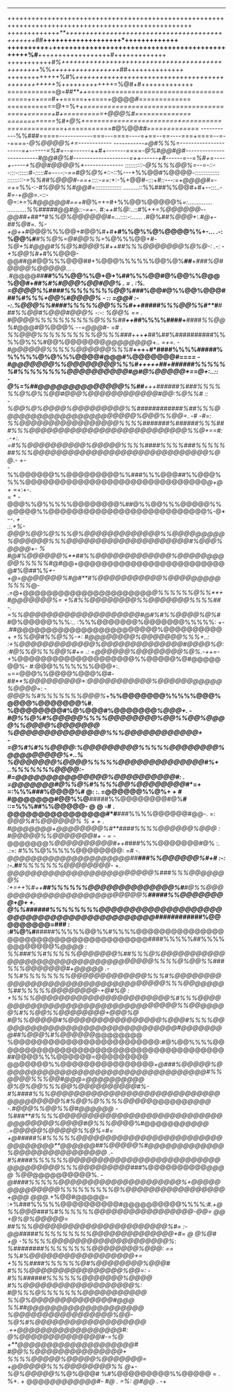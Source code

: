 ****************************************************************************************************
++++++++++++++++++++++++++++++++++++++++++++++++++++++++++++++++++++++++++++++++++++++++++++++++++++
++++++++++++*+**++++++++++++++++++++++++++++++++++++++++++++++*##**+++++++++++++++++++*+++++++++++++
++++++++++**+**+++++++++++++++++++++++++++++++++++++++++++++++%#**++++++++++++++++++*#*+++++++++++++
+++++++++++*#%++++++++++++++++++++++++++++++++++++++++++++++++*%%*+++++++++++++++++##*++++++++++++++
+++++++++++++%#%*+++++++++++++++++++++++++++++++++++++++++++++++++%*+++++++++++++=%@#+#+++++++++++++
============@=#*#**++=======================================+=+===*#++=====++====+@@@@#=============
============@+=%+*+=======================================+======+*#*+==========+@@@%#==============
============%#+@%+=======================+========================*+===========#@%@@#*#=============
-----------*%%###=====------------===---====----=+==--==----===+====--=--====-*@%@@@@%+=------------
-----------=@#%%%=---------------------=+------=%#=--=------*++#+-------====-*@%#@@#@#--------------
-----------#@@#@%#--------------------=++------+#*------=--=*%#+=----+-----+%@@#@@@@%+--------------
::::::::::-@%%%%@@%=--=-::--:::-*::::::#*-:::::#=----:-==#@%@%+::-::*%---+%%@@#%@@@@*-::::::::::::::
:::::::::-=%%##%@@@#-==+::::-==:*+:-%+@@#-:::+#*::---:=+@@@@#=-=+=*%%-:-*#%@@%%#@@#*=:::::::::::::::
.........::%%###%%@@#+#+--:::..-#=-+*@@*=.-::-@=:+=%*#@@@@@#==*+#@%=+=#+%%@@%@@@@@%*=:..............
...........%%#*####@@#@*::-=+-. #:++#%@:..*::#%++=*%@@@@@@*--*@@##+##**#%%@%@@@@@@#*=...::::-:......
          .#@%#***#%@@*@+:.#@*+-##%@*#*=. %-+@+*+#@@@%%%@@+#@@%#+#**+#%%@%%@%@@@@%%+-...      .-:   
           %@@%#***#%%@%=@#@@%%=*%@%%%@@+*#-%@+%#@@@#%%@%#@@@%#***++##%%%@@@@@@@%@%@-:           .-:
          -+%@@%#*+*#%%@@@-@@##@#@@%%%@@@##+%@@@%%%%%%@@%@%**##**+*###%@#@@@@%@@@@@...       .      
          .*#@@@@##**##%%%@@%%@+@+%##%%%@@#@%@@%%@@@%@@#+*********##%#%#*@@@%@@#@@%  . =  . :%.     
            =@@@@%%*####%%%%%%%%@@%**#*##%@@#@%%@@%@@@#**********##%#%%%+@@%#@*@@@%  - :: =@@#    :-
           -:.%@@@%%####%%%%%@@%%%#***++####*#%%%@@%%#**#*******###%%@@#%*@@*@#@@@% -:-: %@@%*   == 
          .   #@@@@%%%%%%%%%%@%%%##**+******+*##%%%%####+***#*###*%%@@%#*@@@#@%@@@% -*-=@@@*#-   =# 
          .  *%%@@@%%%%%%%%%%@%%%###*+++***+***##%##%##########%%%%@%%%#@@%@@@@@@@*@@@@@@@@+..  =+=.
           -#@@@@@@%%%%%@@@@@@%%%#***+++**+**#*####%%%%#####%%%%%%@%@%%%@@@@#@@@#%@@@@@@@#===*****= 
          -*#@@@@@@@%%@@@@@@@@%%%#+++++*##+*######%%%%%%#%%%%%%%%@@@@@*@@@@@#@#*@%*@@@@@*==@+:..::  
         -@%=%##@@@@@@@@@@@@@@%%##**+++*#*#*####%###%%%%%%@%@%%@@#@@@%@@@@@@@@@@@@#@@*:%@%%#    ::  
         -%@@%@%*@@@@%@@@@@@@@@%%#******###########%#*#%%%@@@@@@@@@@@@@@@@@@@@@@@%@@@%%@@=. -# -*#=:
          %%@@@@@@@@@@@@@@@@@%%%%###*####%######%%%###%%%@@@@@@@@@@@@@@@@@@@@@@@@@@@%%@+==#:   .-+:.
          =#%%@@@@@@@@@@%@@@@@%%%%####%%%%###%%%%%##%%%@@@@@@@@@@@@@@@@@@@@@@@@@@@@@@%@@*.-     +-  
          - %%@@@@@@%%@@@@@@@@@%%###%%%@@@##%%@@@%%%%@@@@@@@@@@@@@@@@@@@@@@@@@@@@@@@*@+@+* =+:+-.   
         = * -@@@%%@%%%%%@@@@@@@@%##@%%@@%%%@@@@@%%@@@@@%%@@@@@@@@@@@@@@@@@@@@@@@@@@@%-@* --. *+    
         .:.+%-@@@%@@%@%%%@%@@@@@@@@@@@@@%%@@@@@@@@@%@@@@@@%%%@@@@@@@@@@@@@@@@@@@@@#%@@@%@@@@+-    %
           #@#%@@@@@@%**##%%@@@@@@@@@@@@@%@@@@@@@@@@%%%%%*#@#@@+@@@@@@@@@@@@@@@@@@@@@@@@@@#%@##%*%+-
            +@=@@@@@@@%#@#**#%@@@@@@@@@@@%@@@@@@@@@%%%%*@-  .=@+@@@@@@@@@@@@@@@@@@@@@@*@%%%%%%@%%**+
             #@@@@@@@%=    +%#%%@@@@@@@@%%@@@@@@@%%%%##  -.  =%%@@@@@@@@@@@@@@@@@@@@#@#%#%%@@@@%@%#*
             #@%@@@@@%%%:..  :%%%@@@@@@@%@@@@@@@%%%%%:   +- .##@@@@@@@@@@@@@@@@@@@@@@@@%@@@@@@@@@@+ 
            *+%%@@#%%@%%-+:  *#*@@@@@@@@%@@@@@@@%%%+..:    :+%@@@@@@@@@@@@@%@@@@@@@@@@@@@@#@@@@%@:  
            :#@%%@%%%@@%#+=  .: =@@@@@@%@@@@@@@@%@%.-++=*-+%@@@@@@@@@@@@@@@@@@@@%%@@@@@%@#@@@@@@@%- 
           #:@@@%%%%%%%@@@+:.  ===@@@%%@@@@%@@@%@#-#*#**%@@@@@@@@@+:@@@@@@@@@@@%@@@@@@@@@@@%@@@@*=: 
          -*@@@%%#%%%%%%%@@@%*+**%%@@@@@@@%%%%%@@@%@@@@%@@@@@@@%#. %@@@@@@@@#%@%@@@#%@@@@@@@*%@@@+. 
         -#@%%@%#%@@@@@%%%%@@@@@@@@%@@%%@@%@@@@%%@@@@%@@@@@@@*   *%@@@@@@@@@@@@@@@%%%@@@@@@@@@@@@+  
         -=@%#%#%%@@@@:%@@@@@@@@@%%%%%@@@@@@@@%@@@@@@@@@%+..%    %@@@@@@@%@@@@%%%%%@@@@@@@@@@@@@@#%+
          ..%%%%%%%@@@@:-#=@@@@@@@@@@@@@@@%@@@@@@@@@@#:     .   =@@@@@@@#@%%@%#%%%%@@%@@@@@@@@*#*=+ 
           =:%%%###%@@@@%#    @: :. =@@@@@@%%@%+    +        # #@@@@@@@#@@%%@**#####%%@@@@@@@@#@%**#
           ::=%%%##%%@@@@@-   @       @     -#      .        @@@@@@@@@@@@@@@@#*#**###%%%%@@@@@@#@@-.
           =: *@@@%#%@@@@@@%  %       +      +      .       #@@@@@@@+@@@@@@@@%#**####%%%%@@@@@@%@@@ 
           :  #@@@@@%%@@@@@@@#+*      -              =    -@@@@@@@*%@@@@@@@@@@#++#*###%%%@@@@@@@#@% 
      :. .:=: #%%%@%%%%%@@@@@@@@:    =#              -. *@@@@@@@@@@@@@@@@@@@@@#*#***###%%@@@@@@%#+# 
      :-: :-.*#***#%%%%%%%@@@@@@@@*- +.             *@@@@@@@@@@@@@@@@@@@@@@@@@%****###%%%@@@@@@@%*  
       :+=++%#++**##%%%%%%@@@@@@@@@@@@@@%#***#@%%@@@@@@@@@@@@@@@@@@@@@@@@@@%******#####%%@@@@@@@@+@+
    +.  *@%%#***#####%%%%%%%%@@@@@@@@@@@@@@@@@@@@@@@@@@@@@@@@@@@@@@@@@@@@####*########%@@@@@@@@@=###
:    :#%@%#**#####%%%%%@@%%#%%%%@@@@@@@@@@@@@@@@@@@@@@@@@@@@@@@@@@@@@@@####%%%%%##%%%%@@@@@@@@%*@@@@
 :   *%%###%%#%%%%%@@@@@@@%##%%%@%@@@@@@@@@@@@@@@@@@@@@@@@@@@@@@@@@@@@%%%%@%@@%%###%%%@@@@@@@#+@@@@@
  .-%%#%%%%%%%%@@@@@@@@@@@@@%%%#%@@@@@@@@@@@@@@@@@@@@@@@@@@@@@@@@@@@%%%@@@@@@@%##%%%%%@@@@@@@@-+@#%@
: +%%%%@@@@@@@@@@@@@@@@@@@@@@@%#%%%@@@@@@@@@@@@@@@@@@@@@@@@@@@@@@@@@%%@@@@@@@%#%%@@%%@@@@@@@@*+@@@%@
#@%%@@@@@#%@@@@@@@@@@@@@@@@%@@@#%%%%@@@@@@@@@@@@@@@@@@@@@@@@@@@@@@@#@@@@@@@@##%@@@%#%@@@@@@*@@@@@@@@
%@@@@@@@@@@@@@@@@@@@@@@@@@:#@%@@%%%%@@@@@@@@@@@@@@@@@@@@@@@@@@@@@@@@@@@@@@@##@@@@%%%@@@@@@=@@@@@@@@@
@@@@@@@%%@@@@@@@@@@@@@@@@*=@###%@@@@@%@@@@@@@@@@@@@@@@@@@@@@@@@@@@@@@@@@@#%%@@@@%%%@@#@@@=@@@@@@@@@@
@%@%@@%%%@@%@@@@@@@@@@#%-#%####%%%@@@@@@@@@@@@@@@@@@@@@@@@@@@@@@@@@@@@@@%#%@@%@%%%%@@@@@*@@@@@@*@@@@
-.#@@@%%@@%%@#@@@@@@   -%###**#%%%%@@@@@@@@@@@@@@@@@@@@@@@@@@@@@@@@@@@@%@@@@#@%%%@@*@@%#@@@@@@*@@@@@
.=@@@@@%@@@@@%%@%=#=  +@#####%#%%%%%@@@@@@@@@@@@@@@@@@@@@@@@@@@@@@@@@**@@@@@@##%@@@@@%#@@@@@@@@@@@@@
%@@@@@@@@@@@@@@@@  .-#%####%%%%%%@@@@@@@@@@@@@@@@@@@@@@@@@@@@@@@@@@@%%%@@@@@@@@@#*##%@@@@@@@@@@*@@@@
%@@*@@@@@@@@@@%.   -*@####%%%%%@@@@@@@@@@@@@@@@@@@@@%+@@@@@@@@@@@@@@%%%%%%%%%@%@@@@@@@@@@@@@@@@@+@@@
@@@*.+%@@#@@@@@=   :+%###%%%%%@@@@@@@@@@#@@@@@@@@@@%%%%*:*#.+*@%%@@@###%#%%%%%%@@@@@@@@@@@@@@@@@-@@=
@@   +@%@%@@@@@=    *##%%%@@@@@@@@@@@@@@@@@@@@@@@%#=            :-@@###*##%%%%%%%%%@@@@@@@@@@@@@@+#=
@     @%@#  +@      -%%%%%@@@@@@@@@@@@@@@@@@@@%*:                   *%########%%%%%%%%@@@@@@@@%@@@: 
        ==           *%%#%@@@@@@@@@@@@@@@@@@+=                       +%%%####%%%%%%@#%@@@@@@@@%@@@# 
                      #%%%@@@@@@@@@@@@@@@@%@@=:                        -#%%######%%%%%%@@@@@@@%@@@@ 
                       #%%@@@@@@@@@@@@@@@@@@@%:                            #@%%%@%%%%%%%@@@@@@@@@@@ 
                        %%@%@@@@@@@@@@@@@@*#@@@                             %%##@@@@@@@@@@@@@@@@@@@@
                         %@@@@@@@@@@@@@@@@@%@@-                             %@%#%@@@@@@@@@@@@@@@@@@@
                      .++@@@@@@@@@@@@@@@@@@#:                                *@%@@@@@@@@@@@@@@#*-=%@
                   +**@@@@@@@@@@@@@@@@@@@@#                                    #@@%%@@@@@@@@@@@@@@@+
                 %%%%@@@@@%@@@@@%@@@@@@@=                                       +@@@@@@%%%@@@@@@@@%%
                @+-%@%@@@@@%*%@%@@@#                                             %#%@@@@@@@@@%%@@@@@
                =  .  %+.     +                                                   @@@@*@@@@@@@@#- #@
                      .                                                            =%:     @#@@*   .
                                                                                            -+      
																							
